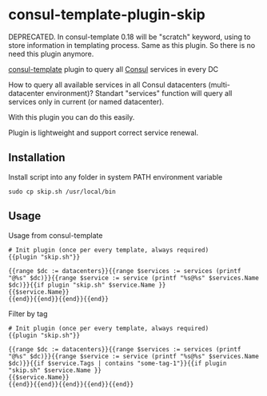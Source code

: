 # consul-template-plugin-skip

DEPRECATED. In consul-template 0.18 will be "scratch" keyword, using to store information in templating process. Same as this plugin. So there is no need this plugin anymore.

[consul-template](https://github.com/hashicorp/consul-template) plugin to query all [Consul](https://www.consul.io) services in every DC

How to query all available services in all Consul datacenters (multi-datacenter environment)? Standart "services" function will query all services only in current (or named datacenter).

With this plugin you can do this easily.

Plugin is lightweight and support correct service renewal.

## Installation

Install script into any folder in system PATH environment variable

```
sudo cp skip.sh /usr/local/bin
```

## Usage

Usage from consul-template

```
# Init plugin (once per every template, always required)
{{plugin "skip.sh"}}

{{range $dc := datacenters}}{{range $services := services (printf "@%s" $dc)}}{{range $service := service (printf "%s@%s" $services.Name $dc)}}{{if plugin "skip.sh" $service.Name }}
{{$service.Name}}
{{end}}{{end}}{{end}}{{end}}
```

Filter by tag

```
# Init plugin (once per every template, always required)
{{plugin "skip.sh"}}

{{range $dc := datacenters}}{{range $services := services (printf "@%s" $dc)}}{{range $service := service (printf "%s@%s" $services.Name $dc)}}{{if $service.Tags | contains "some-tag-1"}}{{if plugin "skip.sh" $service.Name }}
{{$service.Name}}
{{end}}{{end}}{{end}}{{end}}{{end}}
```
